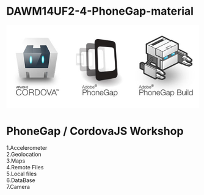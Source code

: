# DAWM14UF2-4-PhoneGap-material
![alt tag](https://github.com/sergigrau/DAWM14UF2-4-PhoneGap-material/blob/master/img/logo.jpg)

<h1>PhoneGap / CordovaJS Workshop</h1>

1.Accelerometer<br/>
2.Geolocation<br/>
3.Maps<br/>
4.Remote Files<br/>
5.Local files<br/>
6.DataBase<br/>
7.Camera

